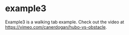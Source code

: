 example3
========

 Example3 is a walking tab example. 
 Check out the video at https://vimeo.com/canerdogan/hubo-vs-obstacle.

